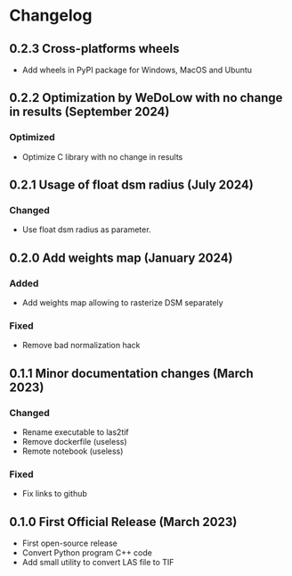 # Changelog

## 0.2.3 Cross-platforms wheels

 - Add wheels in PyPI package for Windows, MacOS and Ubuntu

## 0.2.2 Optimization by WeDoLow with no change in results (September 2024)

### Optimized

- Optimize C library with no change in results

## 0.2.1 Usage of float dsm radius (July 2024)

### Changed

- Use float dsm radius as parameter.

## 0.2.0 Add weights map (January 2024)

### Added
- Add weights map allowing to rasterize DSM separately

### Fixed
- Remove bad normalization hack

## 0.1.1 Minor documentation changes (March 2023)

### Changed
- Rename executable to las2tif
- Remove dockerfile (useless)
- Remote notebook (useless)

### Fixed
- Fix links to github

## 0.1.0 First Official Release (March 2023)

- First open-source release
- Convert Python program C++ code
- Add small utility to convert LAS file to TIF
